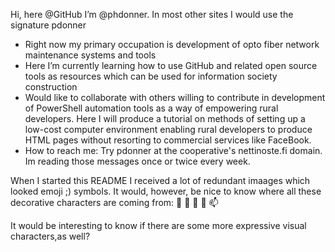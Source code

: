 Hi, here @GitHub I’m @phdonner. In most other sites I would use the signature pdonner

- Right now my primary occupation is development of opto fiber network maintenance systems and tools
- Here I’m currently learning how to use GitHub and related open source tools as resources which can be used for information society construction
- Would like to collaborate with others willing to contribute in development of PowerShell automation tools as a way of empowering rural developers. Here I will produce a tutorial on methods of setting up a low-cost computer environment enabling rural developers to produce HTML pages without resorting to commercial services like FaceBook.
- How to reach me: Try pdonner at the cooperative's nettinoste.fi domain. Im reading those messages once or twice every week.

When I started this README I received a lot of redundant imaages which looked emoji ;) symbols. It would, however, be nice to know where all these decorative characters are coming from: 👋 👀 🌱 💞️ 📫 

It would be interesting to know if there are some more expressive visual characters,as well?

<!---
phdonner/phdonner is a ✨ special ✨ repository because its `README.md` (this file) appears on your GitHub profile.
You can click the Preview link to take a look at your changes.
--->
